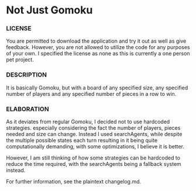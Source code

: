 # Not Just Gomoku
<div>
  <h3>LICENSE</h3>
  <p>You are permitted to download the application and try it out as well as give feedback. However, you are not allowed to utilize the code for any purposes of your own. I specified the license as none as this is currently a one person pet project.</p>
</div>

<div>
  <h3>DESCRIPTION</h3>
  <p>It is basically Gomoku, but with a board of any specified size, any specified number of players and any specified number of pieces in a row to win. </p>
</div>

<div>
  <h3>ELABORATION</h3>
  <p>As it deviates from regular Gomoku, I decided not to use hardcoded strategies. especially considering the fact the number of players, pieces needed and size can change. Instead I used searchAgents, while despite the multiple possible states each turn resulting in it being quite computationally demanding, with some optimizations, I believe it is better. </p>
  <p>However, I am still thinking of how some strategies can be hardcoded to reduce the time required, with the searchAgents being a fallback system instead.</p>
  <p>For further information, see the plaintext changelog.md.</p>
</div>
